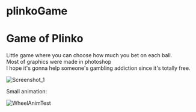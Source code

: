 # plinkoGame
<h1>Game of Plinko</h1>

Little game where you can choose how much you bet on each ball.</br>
Most of graphics were made in photoshop</br>
I hope it's gonna help someone's gambling addiction since it's totally free.</br>

![Screenshot_1](https://github.com/user-attachments/assets/685877c5-ed0f-44b3-9839-fbfca6006c06)

Small animation:</br>

![WheelAnimTest](https://github.com/user-attachments/assets/ab2cc86d-b682-4860-9afa-32d95a7a87fb)
